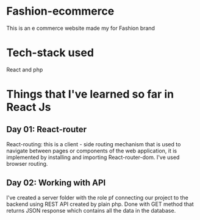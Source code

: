 # Fashion-ecommerce
This is an e commerce website made my for Fashion brand
# Tech-stack used
React and php
# Things that I've learned so far in React Js
## Day 01: React-router
React-routing: this is a client - side routing mechanism that is used to navigate between pages or components of the web application, it is implemented by installing and importing React-router-dom. I've used browser routing.
## Day 02:  Working with API
I've created a server folder with the role pf connecting our project to the backend using REST API created by plain php. Done with GET method that returns JSON response which contains all the data in the database.